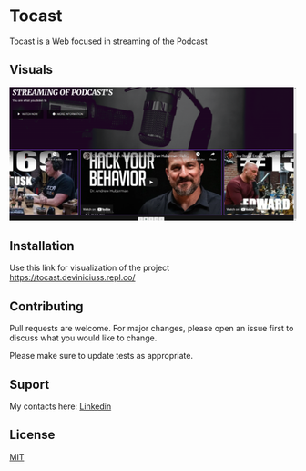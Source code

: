 # Tocast

Tocast is a Web focused in streaming of the Podcast

## Visuals

![alt text](https://github.com/deviniciuss/Castflix/blob/master/img/tela2.png)


## Installation

Use this link for visualization of the project https://tocast.deviniciuss.repl.co/

## Contributing
Pull requests are welcome. For major changes, please open an issue first to discuss what you would like to change.

Please make sure to update tests as appropriate.

## Suport
My contacts here: 
[Linkedin](https://www.linkedin.com/in/deviniciuss/)


## License
[MIT](https://choosealicense.com/licenses/mit/)
